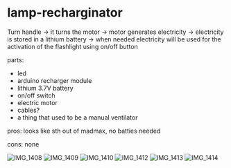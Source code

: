 # lamp-recharginator
Turn handle -> it turns the motor -> motor generates electricity -> electricity is stored in a lithium battery -> when needed electricity will be used for the activation of the flashlight using on/off button

parts:
- led
- arduino recharger module
- lithium 3.7V battery
- on/off switch
- electric motor
- cables?
- a thing that used to be a manual ventilator

  
pros:
looks like sth out of madmax, no batties needed

cons:
none

![IMG_1408](https://github.com/user-attachments/assets/682ebcc9-5c26-4e16-b7d4-bd9b3ba4f3bd)
![IMG_1409](https://github.com/user-attachments/assets/ed970f49-e303-46e6-8531-ef30e24452a5)
![IMG_1410](https://github.com/user-attachments/assets/80dafccf-0ce4-460e-90a0-c8cf7f8a2a2c)
![IMG_1412](https://github.com/user-attachments/assets/7cd6669c-9c10-4069-83d7-ce01fb8d80e8)
![IMG_1413](https://github.com/user-attachments/assets/ba90ed02-aeb3-4fec-88be-66552cc55a80)
![IMG_1414](https://github.com/user-attachments/assets/6dd3bd7d-8d8f-49a2-8132-142c9e8df2e9)
